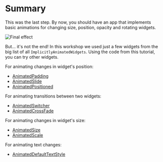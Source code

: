 # Summary

This was the last step. By now, you should have an app that implements basic 
animations for changing size, position, opacity and rotating widgets.

![Final effect](https://github.com/pszklarska/flutter_animations_workshop/raw/main/assets/screen05.gif?raw=true)

But... it's not the end! In this workshop we used just a few widgets from the 
big list of all `ImplicitlyAnimatedWidgets`. Using the code from this 
tutorial, you can try other widgets. 

For animating changes in widget's position:
- [AnimatedPadding](https://api.flutter.dev/flutter/widgets/AnimatedPadding-class.html)
- [AnimatedSlide](https://api.flutter.dev/flutter/widgets/AnimatedSlide-class.html)
- [AnimatedPositioned](https://api.flutter.dev/flutter/widgets/AnimatedPositioned-class.html)

For animating transitions between two widgets:
- [AnimatedSwitcher](https://api.flutter.dev/flutter/widgets/AnimatedSwitcher-class.html)
- [AnimatedCrossFade](https://api.flutter.dev/flutter/widgets/AnimatedCrossFade-class.html)

For animating changes in widget's size:
- [AnimatedSize](https://api.flutter.dev/flutter/widgets/AnimatedSize-class.html)
- [AnimatedScale](https://api.flutter.dev/flutter/widgets/AnimatedScale-class.html)

For animating text changes:
- [AnimatedDefaultTextStyle](https://api.flutter.dev/flutter/widgets/AnimatedDefaultTextStyle-class.html)